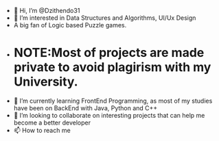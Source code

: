 - 👋 Hi, I’m @Dzithendo31
- 👀 I’m interested in Data Structures and Algorithms, UI/Ux Design
- A big fan of Logic based Puzzle games.
- # NOTE:Most of projects are made private to avoid plagirism with my University.
- 🌱 I’m currently learning FrontEnd Programming, as most of my studies have been on BackEnd with Java, Python and C++
- 💞️ I’m looking to collaborate on interesting projects that can help me become a better developer
- 📫 How to reach me 

<!---
Dzithendo31/Dzithendo31 is a ✨ special ✨ repository because its `README.md` (this file) appears on your GitHub profile.
You can click the Preview link to take a look at your changes.
--->
